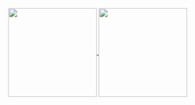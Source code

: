 <div>
  <a href="https://github.com/andalik">
    <img height="180em" align="center" src="https://github-readme-stats.vercel.app/api?username=andalik&theme=dark&show_icons=true&include_all_commits=true&count_private=true&custom_title=Andalik's GitHub Stats" />
  </a>
  <a href="https://github.com/andalik">
    <img height="180em" align="center" src="https://github-readme-stats.vercel.app/api/top-langs/?username=andalik&theme=dark&layout=compact&langs_count=7" />
  </a>
</div>

